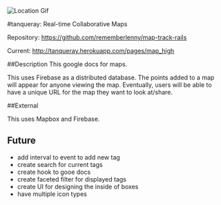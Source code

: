 ![Location Gif](https://raw.githubusercontent.com/rememberlenny/map-track-rails/master/app/assets/images/location.gif)

#tanqueray: Real-time Collaborative Maps

Repository: https://github.com/rememberlenny/map-track-rails

Current: http://tanqueray.herokuapp.com/pages/map_high


##Description
This google docs for maps. 

This uses Firebase as a distributed database. The points added to a map will appear for anyone viewing the map. Eventually, users will be able to have a unique URL for the map they want to look at/share.

##External

This uses Mapbox and Firebase.

## Future

- add interval to event to add new tag
- create search for current tags
- create hook to gooe docs
- create faceted filter for displayed tags
- create UI for designing the inside of boxes
- have multiple icon types
